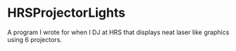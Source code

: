# HRSProjectorLights
A program I wrote for when I DJ at HRS that displays neat laser like graphics using 6 projectors.
